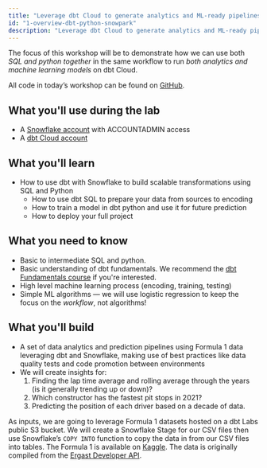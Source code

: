 ```yaml
---
title: "Leverage dbt Cloud to generate analytics and ML-ready pipelines with SQL and Python with Snowflake" 
id: "1-overview-dbt-python-snowpark"
description: "Leverage dbt Cloud to generate analytics and ML-ready pipelines with SQL and Python with Snowflake"
---
```

The focus of this workshop will be to demonstrate how we can use both *SQL and python together* in the same workflow to run *both analytics and machine learning models* on dbt Cloud.

All code in today’s workshop can be found on [GitHub](https://github.com/dbt-labs/python-snowpark-formula1/tree/python-formula1).

## What you'll use during the lab

- A [Snowflake account](https://trial.snowflake.com/) with ACCOUNTADMIN access
- A [dbt Cloud account](https://www.getdbt.com/signup/)

## What you'll learn

- How to use dbt with Snowflake to build scalable transformations using SQL and Python
    - How to use dbt SQL to prepare your data from sources to encoding 
    - How to train a model in dbt python and use it for future prediction 
    - How to deploy your full project 

## What you need to know

- Basic to intermediate SQL and python.
- Basic understanding of dbt fundamentals. We recommend the [dbt Fundamentals course](https://courses.getdbt.com/collections) if you're interested.
- High level machine learning process (encoding, training, testing)
- Simple ML algorithms &mdash; we will use logistic regression to keep the focus on the *workflow*, not algorithms!

## What you'll build

- A set of data analytics and prediction pipelines using Formula 1 data leveraging dbt and Snowflake, making use of best practices like data quality tests and code promotion between environments
- We will create insights for:
    1. Finding the lap time average and rolling average through the years (is it generally trending up or down)?
    2. Which constructor has the fastest pit stops in 2021?
    3. Predicting the position of each driver based on a decade of data. 

As inputs, we are going to leverage Formula 1 datasets hosted on a dbt Labs public S3 bucket. We will create a Snowflake Stage for our CSV files then use Snowflake’s `COPY INTO` function to copy the data in from our CSV files into tables. The Formula 1 is available on [Kaggle](https://www.kaggle.com/datasets/rohanrao/formula-1-world-championship-1950-2020). The data is originally compiled from the [Ergast Developer API](http://ergast.com/mrd/).